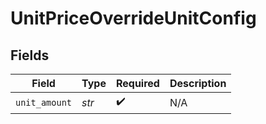 # UnitPriceOverrideUnitConfig


## Fields

| Field              | Type               | Required           | Description        |
| ------------------ | ------------------ | ------------------ | ------------------ |
| `unit_amount`      | *str*              | :heavy_check_mark: | N/A                |